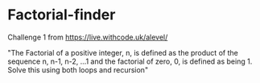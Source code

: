 # Factorial-finder
Challenge 1 from https://live.withcode.uk/alevel/

"The Factorial of a positive integer, n, is defined as the product of the sequence n, n-1, n-2, ...1 and the factorial of zero, 0, is defined as being 1. 
Solve this using both loops and recursion"
